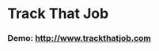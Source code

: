 # Track That Job

<h3>Demo: <a href="http://www.trackthatjob.com">http://www.trackthatjob.com</a></h3>